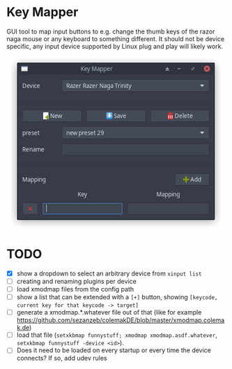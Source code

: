 # Key Mapper

GUI tool to map input buttons to e.g. change the thumb keys of the razor naga mouse or any keyboard to something
different. It should not be device specific, any input device supported by Linux plug and play will likely
work.

<p align="center">
    <img src="data/screenshot.png"/>
</p>

# TODO

- [x] show a dropdown to select an arbitrary device from `xinput list`
- [ ] creating and renaming plugins per device
- [ ] load xmodmap files from the config path
- [ ] show a list that can be extended with a `[+]` button, showing `[keycode, current key for that keycode -> target]`
- [ ] generate a xmodmap.*.whatever file out of that (like for example https://github.com/sezanzeb/colemakDE/blob/master/xmodmap.colemak.de)
- [ ] load that file (`setxkbmap funnystuff; xmodmap xmodmap.asdf.whatever`, `setxkbmap funnystuff -device <id>`).
- [ ] Does it need to be loaded on every startup or every time the device connects? If so, add udev rules
